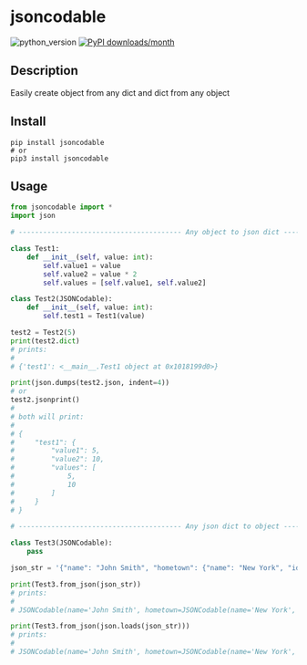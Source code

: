 # jsoncodable
![python_version](https://img.shields.io/static/v1?label=Python&message=3.5%20|%203.6%20|%203.7&color=blue) [![PyPI downloads/month](https://img.shields.io/pypi/dm/jsoncodable?logo=pypi&logoColor=white)](https://pypi.python.org/pypi/jsoncodable)

## Description
Easily create object from any dict and dict from any object

## Install
~~~~shell
pip install jsoncodable
# or
pip3 install jsoncodable
~~~~

## Usage
~~~~python
from jsoncodable import *
import json

# ---------------------------------------- Any object to json dict ---------------------------------------- #

class Test1:
    def __init__(self, value: int):
        self.value1 = value
        self.value2 = value * 2
        self.values = [self.value1, self.value2]

class Test2(JSONCodable):
    def __init__(self, value: int):
        self.test1 = Test1(value)

test2 = Test2(5)
print(test2.dict)
# prints:
# 
# {'test1': <__main__.Test1 object at 0x1018199d0>}

print(json.dumps(test2.json, indent=4))
# or
test2.jsonprint()
#
# both will print:
# 
# {
#     "test1": {
#         "value1": 5,
#         "value2": 10,
#         "values": [
#             5,
#             10
#         ]
#     }
# }

# ---------------------------------------- Any json dict to object ---------------------------------------- #

class Test3(JSONCodable):
    pass

json_str = '{"name": "John Smith", "hometown": {"name": "New York", "id": 123}}'

print(Test3.from_json(json_str))
# prints:
# 
# JSONCodable(name='John Smith', hometown=JSONCodable(name='New York', id=123))

print(Test3.from_json(json.loads(json_str)))
# prints:
# 
# JSONCodable(name='John Smith', hometown=JSONCodable(name='New York', id=123))
~~~~
